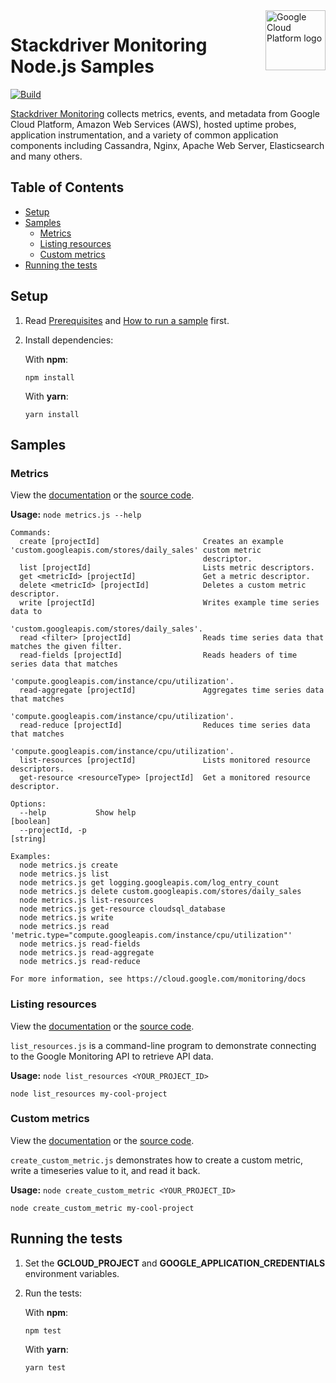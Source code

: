 <img src="https://avatars2.githubusercontent.com/u/2810941?v=3&s=96" alt="Google Cloud Platform logo" title="Google Cloud Platform" align="right" height="96" width="96"/>

# Stackdriver Monitoring Node.js Samples

[![Build](https://storage.googleapis.com/cloud-docs-samples-badges/GoogleCloudPlatform/nodejs-docs-samples/nodejs-docs-samples-monitoring.svg)]()

[Stackdriver Monitoring](https://cloud.google.com/monitoring/docs) collects metrics, events, and metadata from Google Cloud Platform, Amazon Web Services (AWS), hosted uptime probes, application instrumentation, and a variety of common application components including Cassandra, Nginx, Apache Web Server, Elasticsearch and many others.

## Table of Contents

* [Setup](#setup)
* [Samples](#samples)
  * [Metrics](#metrics)
  * [Listing resources](#listing-resources)
  * [Custom metrics](#custom-metrics)
* [Running the tests](#running-the-tests)

## Setup

1.  Read [Prerequisites][prereq] and [How to run a sample][run] first.
1.  Install dependencies:

    With **npm**:

        npm install

    With **yarn**:

        yarn install

[prereq]: ../README.md#prerequisites
[run]: ../README.md#how-to-run-a-sample

## Samples

### Metrics

View the [documentation][metrics_0_docs] or the [source code][metrics_0_code].

__Usage:__ `node metrics.js --help`

```
Commands:
  create [projectId]                       Creates an example 'custom.googleapis.com/stores/daily_sales' custom metric
                                           descriptor.
  list [projectId]                         Lists metric descriptors.
  get <metricId> [projectId]               Get a metric descriptor.
  delete <metricId> [projectId]            Deletes a custom metric descriptor.
  write [projectId]                        Writes example time series data to
                                           'custom.googleapis.com/stores/daily_sales'.
  read <filter> [projectId]                Reads time series data that matches the given filter.
  read-fields [projectId]                  Reads headers of time series data that matches
                                           'compute.googleapis.com/instance/cpu/utilization'.
  read-aggregate [projectId]               Aggregates time series data that matches
                                           'compute.googleapis.com/instance/cpu/utilization'.
  read-reduce [projectId]                  Reduces time series data that matches
                                           'compute.googleapis.com/instance/cpu/utilization'.
  list-resources [projectId]               Lists monitored resource descriptors.
  get-resource <resourceType> [projectId]  Get a monitored resource descriptor.

Options:
  --help           Show help                                                                                   [boolean]
  --projectId, -p                                                                                               [string]

Examples:
  node metrics.js create
  node metrics.js list
  node metrics.js get logging.googleapis.com/log_entry_count
  node metrics.js delete custom.googleapis.com/stores/daily_sales
  node metrics.js list-resources
  node metrics.js get-resource cloudsql_database
  node metrics.js write
  node metrics.js read 'metric.type="compute.googleapis.com/instance/cpu/utilization"'
  node metrics.js read-fields
  node metrics.js read-aggregate
  node metrics.js read-reduce

For more information, see https://cloud.google.com/monitoring/docs
```

[metrics_0_docs]: https://cloud.google.com/monitoring/docs
[metrics_0_code]: metrics.js

### Listing resources

View the [documentation][list_1_docs] or the [source code][list_1_code].

`list_resources.js` is a command-line program to demonstrate connecting to the
Google Monitoring API to retrieve API data.

__Usage:__ `node list_resources <YOUR_PROJECT_ID>`

```
node list_resources my-cool-project
```

[list_1_docs]: https://cloud.google.com/monitoring/demos/#hello-world
[list_1_code]: list_resources.js

### Custom metrics

View the [documentation][metrics_2_docs] or the [source code][metrics_2_code].

`create_custom_metric.js` demonstrates how to create a custom metric, write a
timeseries value to it, and read it back.

__Usage:__ `node create_custom_metric <YOUR_PROJECT_ID>`

```
node create_custom_metric my-cool-project
```

[metrics_2_docs]: https://cloud.google.com/monitoring/demos/#custom_metrics
[metrics_2_code]: create_custom_metric.js

## Running the tests

1.  Set the **GCLOUD_PROJECT** and **GOOGLE_APPLICATION_CREDENTIALS** environment variables.

1.  Run the tests:

    With **npm**:

        npm test

    With **yarn**:

        yarn test
